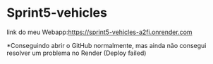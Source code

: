 # Sprint5-vehicles
link do meu Webapp:https://sprint5-vehicles-a2fi.onrender.com

*Conseguindo abrir o GitHub normalmente, mas ainda não consegui resolver um problema no Render (Deploy failed)
